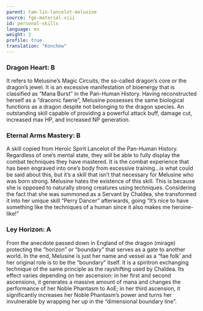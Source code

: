 ```yaml
---
parent: tam-lin-lancelot-melusine
source: fgo-material-xiii
id: personal-skills
language: en
weight: 2
profile: true
translation: "Konchew"
---
```


### Dragon Heart: B

It refers to Melusine’s Magic Circuits, the so-called dragon’s core or the dragon’s jewel.
It is an excessive manifestation of bioenergy that is classified as “Mana Burst” in the Pan-Human History.
Having reconstructed herself as a “draconic faerie”, Melusine possesses the same biological functions as a dragon despite not belonging to the dragon species.
An outstanding skill capable of providing a powerful attack buff, damage cut, increased max HP, and increased NP generation.
 
### Eternal Arms Mastery: B

A skill copied from Heroic Spirit Lancelot of the Pan-Human History. Regardless of one’s mental state, they will be able to fully display the combat techniques they have mastered. It is the combat experience that has been engraved into one’s body from excessive training…is what could be said about this, but it’s a skill that isn’t that necessary for Melusine who was born strong. Melusine hates the existence of this skill. This is because she is opposed to naturally strong creatures using techniques.
Considering the fact that she was summoned as a Servant by Chaldea, she transformed it into her unique skill “Perry Dancer” afterwards, going “It’s nice to have something like the techniques of a human since it also makes me heroine-like!”
 
### Ley Horizon: A

From the anecdote passed down in England of the dragon (mirage) protecting the “horizon” or “boundary” that serves as a gate to another world.
In the end, Melusine is just her name and vessel as a “fae folk’ and her original role is to be the “boundary” itself. It is a spiritron exchanging technique of the same principle as the rayshifting used by Chaldea.
Its effect varies depending on her ascension: in her first and second ascensions, it generates a massive amount of mana and changes the performance of her Noble Phantasm to AoE; in her third ascension, it significantly increases her Noble Phantasm’s power and turns her invulnerable by wrapping her up in the “dimensional boundary line”.

